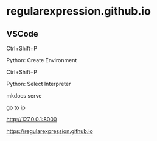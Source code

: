 # regularexpression.github.io

## VSCode

Ctrl+Shift+P

Python: Create Environment

Ctrl+Shift+P

Python: Select Interpreter

mkdocs serve

go to ip

http://127.0.0.1:8000

https://regularexpression.github.io